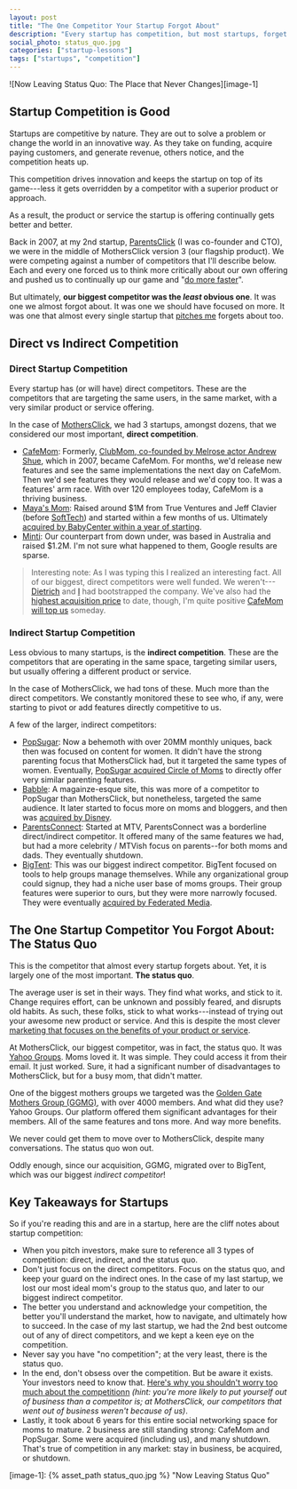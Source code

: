 ```yaml
---
layout: post
title: "The One Competitor Your Startup Forgot About"
description: "Every startup has competition, but most startups, forget about this one competitor."
social_photo: status_quo.jpg
categories: ["startup-lessons"]
tags: ["startups", "competition"]
---
```


![Now Leaving Status Quo: The Place that Never Changes][image-1]

## Startup Competition is Good

Startups are competitive by nature. They are out to solve a problem or change the world in an innovative way. As they take on funding, acquire paying customers, and generate revenue, others notice, and the competition heats up.

This competition drives innovation and keeps the startup on top of its game---less it gets overridden by a competitor with a superior product or approach.

As a result, the product or service the startup is offering continually gets better and better.

Back in 2007, at my 2nd startup, [ParentsClick](http://www.crunchbase.com/company/parentsclick-network) (I was co-founder and CTO), we were in the middle of MothersClick version 3 (our flagship product). We were competing against a number of competitors that I'll describe below. Each and every one forced us to think more critically about our own offering and pushed us to continually up our game and "[do more faster](http://www.amazon.com/gp/product/B0046H9BBM/ref=as_li_ss_tl?ie=UTF8&camp=1789&creative=390957&creativeASIN=B0046H9BBM&linkCode=as2&tag=tedserbinski-20)".

But ultimately, **our biggest competitor was the *least* obvious one**. It was one we almost forgot about. It was one we should have focused on more. It was one that almost every single startup that [pitches me](http://angel.co/tedserbinski) forgets about too.

## Direct vs Indirect Competition

### Direct Startup Competition

Every startup has (or will have) direct competitors. These are the competitors that are targeting the same users, in the same market, with a very similar product or service offering.

In the case of [MothersClick](http://mashable.com/2006/10/17/mothersclick-is-live/), we had 3 startups, amongst dozens, that we considered our most important, **direct competition**.

- [CafeMom](http://cafemom.com): Formerly, [ClubMom, co-founded by Melrose actor Andrew Shue](http://en.wikipedia.org/wiki/CafeMom), which in 2007, became CafeMom. For months, we'd release new features and see the same implementations the next day on CafeMom. Then we'd see features they would release and we'd copy too. It was a features' arm race. With over 120 employees today, CafeMom is a thriving business.
- [Maya's Mom](http://mashable.com/2006/10/27/mayas-mom-launches-mommy-based-social-network/): Raised around $1M from True Ventures and Jeff Clavier (before [SoftTech](http://softtechvc.com/)) and started within a few months of us. Ultimately [acquired by BabyCenter within a year of starting](http://mashable.com/2007/08/27/mayas-mom-babycenter/).
- [Minti](http://techcrunch.com/2006/03/09/minti-niche-web-20-stuff-is-coming/): Our counterpart from down under, was based in Australia and raised $1.2M. I'm not sure what happened to them, Google results are sparse.

> Interesting note: As I was typing this I realized an interesting fact. All of our biggest, direct competitors were well funded. We weren't---[Dietrich](https://angel.co/dvb) and [I](https://angel.co/tedserbinski) had bootstrapped the company. We've also had the [highest acquisition price](http://paidcontent.org/2008/08/27/419-lifetime-networks-acquires-parentsclick-network-first-digital-acquisiti/) to date, though, I'm quite positive [CafeMom will top us](http://allthingsd.com/20100817/exclusive-yahoo-eyes-cafemom-for-100-million-acquisition/) someday.

### Indirect Startup Competition

Less obvious to many startups, is the **indirect competition**. These are the competitors that are operating in the same space, targeting similar users, but usually offering a different product or service.

In the case of MothersClick, we had tons of these. Much more than the direct competitors. We constantly monitored these to see who, if any, were starting to pivot or add features directly competitive to us.

A few of the larger, indirect competitors:

- [PopSugar](http://popsugar.com): Now a behemoth with over 20MM monthly uniques, back then was focused on content for women. It didn't have the strong parenting focus that MothersClick had, but it targeted the same types of women. Eventually, [PopSugar acquired Circle of Moms](http://techcrunch.com/2012/02/21/sugar-acquires-social-network-and-community-for-mothers-circle-of-moms/) to directly offer very similar parenting features.
- [Babble](http://www.babble.com): A magainze-esque site, this was more of a competitor to PopSugar than MothersClick, but nonetheless, targeted the same audience. It later started to focus more on moms and bloggers, and then was [acquired by Disney](http://allthingsd.com/20111114/exclusive-disney-acquires-hipster-mommy-blog-platform-babble-media/).
- [ParentsConnect](http://www.nickmom.com/parentsconnect/): Started at MTV, ParentsConnect was a borderline direct/indirect competitor. It offered many of the same features we had, but had a more celebrity / MTVish focus on parents--for both moms and dads. They eventually shutdown.
- [BigTent](http://www.bigtent.com/): This was our biggest indirect competitor. BigTent focused on tools to help groups manage themselves. While any organizational group could signup, they had a niche user base of moms groups. Their group features were superior to ours, but they were more narrowly focused. They were eventually [acquired by Federated Media](http://paidcontent.org/2010/11/03/419-federated-media-expands-parenting-vertical-with-bigtent-acquisition/).

## The One Startup Competitor You Forgot About: The Status Quo

This is the competitor that almost every startup forgets about. Yet, it is largely one of the most important. **The status quo**.

The average user is set in their ways. They find what works, and stick to it. Change requires effort, can be unknown and possibly feared, and disrupts old habits. As such, these folks, stick to what works---instead of trying out your awesome new product or service. And this is despite the most clever [marketing that focuses on the benefits of your product or service](http://tedserbinski.com/the-number-1-marketing-tip-your-startup-needs-to-know/).

At MothersClick, our biggest competitor, was in fact, the status quo. It was [Yahoo Groups](http://groups.yahoo.com/). Moms loved it. It was simple. They could access it from their email. It just worked. Sure, it had a significant number of disadvantages to MothersClick, but for a busy mom, that didn't matter.

One of the biggest mothers groups we targeted was the [Golden Gate Mothers Group (GGMG)](http://www.ggmg.org/), with over 4000 members. And what did they use? Yahoo Groups. Our platform offered them significant advantages for their members. All of the same features and tons more. And way more benefits.

We never could get them to move over to MothersClick, despite many conversations. The status quo won out.

Oddly enough, since our acquisition, GGMG, migrated over to BigTent, which was our biggest *indirect competitor*!

<a id="key-takeaways"></a>

## Key Takeaways for Startups

So if you're reading this and are in a startup, here are the cliff notes about startup competition:

- When you pitch investors, make sure to reference all 3 types of competition: direct, indirect, and the status quo.
- Don't just focus on the direct competitors. Focus on the status quo, and keep your guard on the indirect ones. In the case of my last startup, we lost our most ideal mom's group to the status quo, and later to our biggest indirect competitor.
- The better you understand and acknowledge your competition, the better you'll understand the market, how to navigate, and ultimately how to succeed. In the case of my last startup, we had the 2nd best outcome out of any of direct competitors, and we kept a keen eye on the competition.
- Never say you have "no competition"; at the very least, there is the status quo.
- In the end, don't obsess over the competition. But be aware it exists. Your investors need to know that. [Here's why you shouldn't worry too much about the competitionn](https://medium.com/tony-stubblebine/25afc92c6531) *(hint: you're more likely to put yourself out of business than a competitor is; at MothersClick, our competitors that went out of business weren't because of us)*.
- Lastly, it took about 6 years for this entire social networking space for moms to mature. 2 business are still standing strong: CafeMom and PopSugar. Some were acquired (including us), and many shutdown. That's true of competition in any market: stay in business, be acquired, or shutdown.

[image-1]: {% asset_path status_quo.jpg %} "Now Leaving Status Quo"
